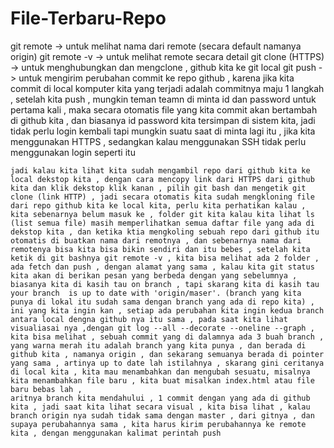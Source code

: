 # File-Terbaru-Repo
git remote -> untuk melihat nama dari remote (secara default namanya origin)
git remote -v -> untuk melihat remote secara detail
git clone (HTTPS) -> untuk menghubungkan dan mengclone , github kita ke git local
git push -> untuk mengirim perubahan commit ke repo github , karena jika kita commit di local komputer kita yang terjadi adalah commitnya maju 1 langkah ,
setelah kita push , mungkin teman teamn di minta id dan password untuk pertama kali , maka secara otomatis file yang kita commit akan bertambah di github kita , dan biasanya id password kita tersimpan di sistem kita, jadi tidak perlu login kembali tapi mungkin suatu saat di minta lagi itu , jika kita menggunakan HTTPS , sedangkan kalau menggunakan SSH tidak perlu menggunakan login seperti itu 



    jadi kalau kita lihat kita sudah mengambil repo dari github kita ke local dekstop kita , dengan cara mencopy link dari HTTPS dari github kita dan klik dekstop klik kanan , pilih git bash dan mengetik git clone (link HTTP) , jadi secara otomatis kita sudah mengkloning file dari repo github kita ke local kita, perlu kita perhatikan kalau , kita sebenarnya belum masuk ke , folder git kita kalau kita lihat ls (list semua file) masih memperlihatkan semua daftar file yang ada di dekstop kita , dan ketika ktia mengkoling sebuah repo dari github itu otomatis di buatkan nama dari remotnya , dan sebenarnya nama dari remotenya bisa kita bisa bikin sendiri dan itu bebes , setelah kita ketik di git bashnya git remote -v , kita bisa melihat ada 2 folder , ada fetch dan push , dengan alamat yang sama , kalau kita git status kita akan di berikan pesan yang berbeda dengan yang sebelumnya , biasanya kita di kasih tau on branch , tapi skarang kita di kasih tau your branch  is up to date with 'origin/maser'. (branch yang kita punya di lokal itu sudah sama dengan branch yang ada di repo kita) , ini yang kita ingin kan , setiap ada perubahan kita ingin kedua branch antara local dengna github nya itu sama , pada saat kita lihat visualiasai nya ,dengan git log --all --decorate --oneline --graph , kita bisa melihat , sebuah commit yang di dalamnya ada 3 buah branch , yang warna merah itu adalah branch yang kita punya , dan berada di github kita , namanya origin , dan sekarang semuanya berada di pointer yang sama , artinya up to date lah istilahnya , skarang gini ceritanya di local kita , kita mau menambahkan dan mengubah sesuatu, misalnya kita menambahkan file baru , kita buat misalkan index.html atau file baru bebas lah , 
    aritnya branch kita mendahului , 1 commit dengan yang ada di github kita , jadi saat kita lihat secara visual , kita bisa lihat , kalau branch origin nya sudah tidak sama dengan master , dari gitnya , dan supaya perubahannya sama , kita harus kirim perubahannya ke remote kita , dengan menggunakan kalimat perintah push